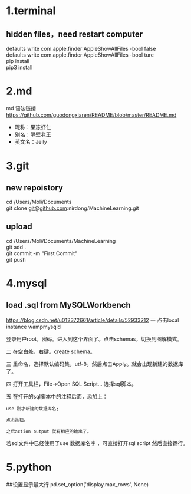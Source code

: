 # 1.terminal
## hidden files，need restart computer
defaults write com.apple.finder AppleShowAllFiles -bool false <br>
defaults write com.apple.finder AppleShowAllFiles -bool ture <br>
pip install <br>
pip3 install 

# 2.md

md  语法链接
https://github.com/guodongxiaren/README/blob/master/README.md
* 昵称：果冻虾仁
* 别名：隔壁老王
* 英文名：Jelly


# 3.git
## new repoistory
cd /Users/Moli/Documents<br>
git clone git@github.com:nirdong/MachineLearning.git
## upload 
cd /Users/Moli/Documents/MachineLearning<br>
git add .<br>
git commit -m "First Commit"<br>
git push

# 4.mysql
## load .sql from  MySQLWorkbench 
https://blog.csdn.net/u012372661/article/details/52933212
一 点击local instance wampmysqld

登录用户root，密码。进入到这个界面了。点击schemas，切换到图解模式。

二 在空白处，右键。create schema。

三 重命名，选择默认编码集，utf-8。然后点击Apply。就会出现新建的数据库了。

四 打开工具栏，File->Open SQL Script... 选择sql脚本。

五 在打开的sql脚本中的注释后面，添加上： 

    use 刚才新建的数据库名;

    点击按钮。

    之后action output 就有相应的输出了。

若sql文件中已经使用了use 数据库名字 ，可直接打开sql script 然后直接运行。

# 5.python
##设置显示最大行
pd.set_option('display.max_rows', None) 












